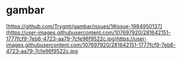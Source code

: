 # gambar

[https://github.com/Trygntr/gambar/issues/1#issue-1984950137](https://user-images.githubusercontent.com/107697920/281642151-1777fcf9-7eb6-4723-aa79-7cfe96f9522c.jpg)https://user-images.githubusercontent.com/107697920/281642151-1777fcf9-7eb6-4723-aa79-7cfe96f9522c.jpg
